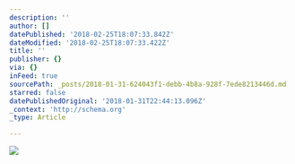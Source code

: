 ```yaml
---
description: ''
author: []
datePublished: '2018-02-25T18:07:33.842Z'
dateModified: '2018-02-25T18:07:33.422Z'
title: ''
publisher: {}
via: {}
inFeed: true
sourcePath: _posts/2018-01-31-624043f1-debb-4b8a-928f-7ede8213446d.md
starred: false
datePublishedOriginal: '2018-01-31T22:44:13.096Z'
_context: 'http://schema.org'
_type: Article

---
```

![](https://the-grid-user-content.s3-us-west-2.amazonaws.com/c19a2172-9943-4567-905b-25e32cbe8d25.jpg)
